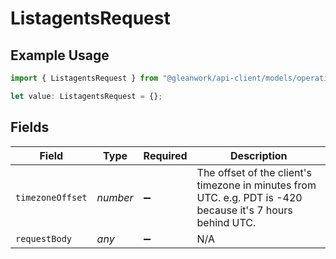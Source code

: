 # ListagentsRequest

## Example Usage

```typescript
import { ListagentsRequest } from "@gleanwork/api-client/models/operations";

let value: ListagentsRequest = {};
```

## Fields

| Field                                                                                                      | Type                                                                                                       | Required                                                                                                   | Description                                                                                                |
| ---------------------------------------------------------------------------------------------------------- | ---------------------------------------------------------------------------------------------------------- | ---------------------------------------------------------------------------------------------------------- | ---------------------------------------------------------------------------------------------------------- |
| `timezoneOffset`                                                                                           | *number*                                                                                                   | :heavy_minus_sign:                                                                                         | The offset of the client's timezone in minutes from UTC. e.g. PDT is -420 because it's 7 hours behind UTC. |
| `requestBody`                                                                                              | *any*                                                                                                      | :heavy_minus_sign:                                                                                         | N/A                                                                                                        |